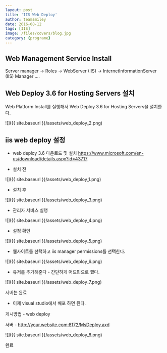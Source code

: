 ```yaml
---
layout: post
title: 'IIS Web Deploy' 
author: teamsmiley 
date: 2016-08-12
tags: [IIS]
image: /files/covers/blog.jpg
category: {programe}
---
```


## Web Management Service Install 

Server manager -> Roles -> WebServer (IIS) -> InternetInformationServer (IIS) Manager ....

## Web Deploy 3.6 for Hosting Servers 설치 

Web Platform Install를 실행해서 Web Deploy 3.6 for Hosting Servers을 설치한다. 

![]({{ site.baseurl }}/assets/web_deploy_2.png)
## iis web deploy  설정 

* web deploy 3.6 다운로드 및 설치 <https://www.microsoft.com/en-us/download/details.aspx?id=43717>

* 설치 전 

![]({{ site.baseurl }}/assets/web_deploy_1.png)

* 설치 후 

![]({{ site.baseurl }}/assets/web_deploy_3.png)

* 관리자 서비스 실행 

![]({{ site.baseurl }}/assets/web_deploy_4.png)

* 설정 확인 

![]({{ site.baseurl }}/assets/web_deploy_5.png)

* 웹사이트를 선택하고 iis manager permissions를 선택한다. 

![]({{ site.baseurl }}/assets/web_deploy_6.png)

* 유저를 추가해준다  - 간단하게 어드민으로 했다.

![]({{ site.baseurl }}/assets/web_deploy_7.png)

서버는 완료 

* 이제 visual studio에서 배포 하면 된다.

게시방법 - web deploy

서버 - http://your.website.com:8172/MsDeploy.axd

![]({{ site.baseurl }}/assets/web_deploy_8.png)

완료

